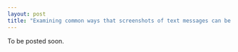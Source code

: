 ```yaml
---
layout: post
title: "Examining common ways that screenshots of text messages can be faked"
---
```


To be posted soon.
